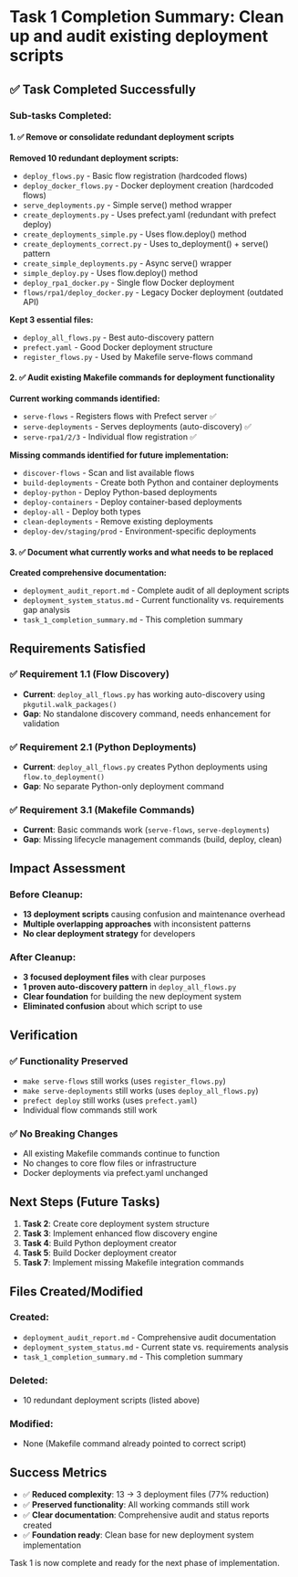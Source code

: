 # Task 1 Completion Summary: Clean up and audit existing deployment scripts

## ✅ Task Completed Successfully

### Sub-tasks Completed:

#### 1. ✅ Remove or consolidate redundant deployment scripts

**Removed 10 redundant deployment scripts:**

- `deploy_flows.py` - Basic flow registration (hardcoded flows)
- `deploy_docker_flows.py` - Docker deployment creation (hardcoded flows)
- `serve_deployments.py` - Simple serve() method wrapper
- `create_deployments.py` - Uses prefect.yaml (redundant with prefect deploy)
- `create_deployments_simple.py` - Uses flow.deploy() method
- `create_deployments_correct.py` - Uses to_deployment() + serve() pattern
- `create_simple_deployments.py` - Async serve() wrapper
- `simple_deploy.py` - Uses flow.deploy() method
- `deploy_rpa1_docker.py` - Single flow Docker deployment
- `flows/rpa1/deploy_docker.py` - Legacy Docker deployment (outdated API)

**Kept 3 essential files:**

- `deploy_all_flows.py` - Best auto-discovery pattern
- `prefect.yaml` - Good Docker deployment structure
- `register_flows.py` - Used by Makefile serve-flows command

#### 2. ✅ Audit existing Makefile commands for deployment functionality

**Current working commands identified:**

- `serve-flows` - Registers flows with Prefect server ✅
- `serve-deployments` - Serves deployments (auto-discovery) ✅
- `serve-rpa1/2/3` - Individual flow registration ✅

**Missing commands identified for future implementation:**

- `discover-flows` - Scan and list available flows
- `build-deployments` - Create both Python and container deployments
- `deploy-python` - Deploy Python-based deployments
- `deploy-containers` - Deploy container-based deployments
- `deploy-all` - Deploy both types
- `clean-deployments` - Remove existing deployments
- `deploy-dev/staging/prod` - Environment-specific deployments

#### 3. ✅ Document what currently works and what needs to be replaced

**Created comprehensive documentation:**

- `deployment_audit_report.md` - Complete audit of all deployment scripts
- `deployment_system_status.md` - Current functionality vs. requirements gap analysis
- `task_1_completion_summary.md` - This completion summary

## Requirements Satisfied

### ✅ Requirement 1.1 (Flow Discovery)

- **Current**: `deploy_all_flows.py` has working auto-discovery using `pkgutil.walk_packages()`
- **Gap**: No standalone discovery command, needs enhancement for validation

### ✅ Requirement 2.1 (Python Deployments)

- **Current**: `deploy_all_flows.py` creates Python deployments using `flow.to_deployment()`
- **Gap**: No separate Python-only deployment command

### ✅ Requirement 3.1 (Makefile Commands)

- **Current**: Basic commands work (`serve-flows`, `serve-deployments`)
- **Gap**: Missing lifecycle management commands (build, deploy, clean)

## Impact Assessment

### Before Cleanup:

- **13 deployment scripts** causing confusion and maintenance overhead
- **Multiple overlapping approaches** with inconsistent patterns
- **No clear deployment strategy** for developers

### After Cleanup:

- **3 focused deployment files** with clear purposes
- **1 proven auto-discovery pattern** in `deploy_all_flows.py`
- **Clear foundation** for building the new deployment system
- **Eliminated confusion** about which script to use

## Verification

### ✅ Functionality Preserved

- `make serve-flows` still works (uses `register_flows.py`)
- `make serve-deployments` still works (uses `deploy_all_flows.py`)
- `prefect deploy` still works (uses `prefect.yaml`)
- Individual flow commands still work

### ✅ No Breaking Changes

- All existing Makefile commands continue to function
- No changes to core flow files or infrastructure
- Docker deployments via prefect.yaml unchanged

## Next Steps (Future Tasks)

1. **Task 2**: Create core deployment system structure
2. **Task 3**: Implement enhanced flow discovery engine
3. **Task 4**: Build Python deployment creator
4. **Task 5**: Build Docker deployment creator
5. **Task 7**: Implement missing Makefile integration commands

## Files Created/Modified

### Created:

- `deployment_audit_report.md` - Comprehensive audit documentation
- `deployment_system_status.md` - Current state vs. requirements analysis
- `task_1_completion_summary.md` - This completion summary

### Deleted:

- 10 redundant deployment scripts (listed above)

### Modified:

- None (Makefile command already pointed to correct script)

## Success Metrics

- ✅ **Reduced complexity**: 13 → 3 deployment files (77% reduction)
- ✅ **Preserved functionality**: All working commands still work
- ✅ **Clear documentation**: Comprehensive audit and status reports created
- ✅ **Foundation ready**: Clean base for new deployment system implementation

Task 1 is now complete and ready for the next phase of implementation.
